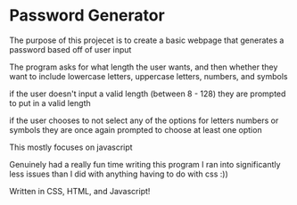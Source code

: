 # Password Generator

The purpose of this projecet is to create a basic webpage that generates a password based off of user input

The program asks for what length the user wants, and then whether they want to include lowercase letters, uppercase letters, numbers, and symbols

if the user doesn't input a valid length (between 8 - 128) they are prompted to put in a valid length

if the user chooses to not select any of the options for letters numbers or symbols they are once again prompted to choose at least one option

This mostly focuses on javascript

Genuinely had a really fun time writing this program I ran into significantly less issues than I did with anything having to do with css :))

Written in CSS, HTML, and Javascript!

